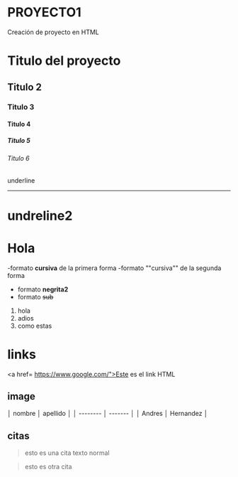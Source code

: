 # PROYECTO1
Creación de proyecto en HTML 
# Titulo del proyecto
## Titulo 2
### Titulo 3
#### Titulo 4
##### Titulo 5
###### Titulo 6
underline
__________
undreline2
===========
# Hola
-formato __cursiva__  de la primera forma
-formato ""cursiva"" de la segunda forma
- formato __negrita2__
- formato ~~sub~~
1. hola
2. adios 
3. como estas
# links
<a href= https://www.google.com/">Este es el link HTML </a>
## image
 
 
│ nombre │ apellido │
│ -------- │ ------- │
│ Andres │ Hernandez │

## citas
>esto es una cita
texto normal

>esto es otra cita
